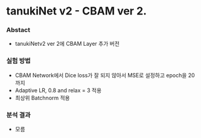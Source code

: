 # tanukiNet v2 - CBAM ver 2.

### Abstact
- tanukiNetv2 ver 2에 CBAM Layer 추가 버전

### 실험 방법
- CBAM Network에서 Dice loss가 잘 되지 않아서 MSE로 설정하고 epoch을 20까지
- Adaptive LR, 0.8 and relax = 3 적용
- 최상위 Batchnorm 적용

### 분석 결과
- 모름